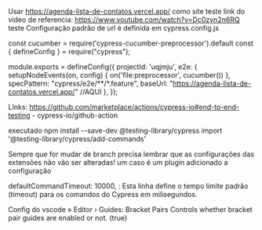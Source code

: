 Usar https://agenda-lista-de-contatos.vercel.app/ como site teste
link do video de referencia: https://www.youtube.com/watch?v=Dc0zyn2n6RQ
teste
Configuração padrão de url é definida em cypress.config.js

const cucumber = require('cypress-cucumber-preprocessor').default 
const { defineConfig } = require("cypress");

module.exports = defineConfig({
  projectId: 'uqjmju',
  e2e: {
    setupNodeEvents(on, config) {
      on('file:preprocessor', cucumber())
    },
    specPattern: "cypress/e2e/**/*.feature",
    baseUrl: "https://agenda-lista-de-contatos.vercel.app/" //AQUI
  },
});

LInks:
https://github.com/marketplace/actions/cypress-io#end-to-end-testing - cypress-io/github-action

executado
npm install --save-dev @testing-library/cypress
import '@testing-library/cypress/add-commands'

Sempre que for mudar de branch precisa lembrar que as configurações das extensões não vão ser alteradas!
um caso é um plugin adicionado a configuração

defaultCommandTimeout: 10000, : Esta linha define o tempo limite padrão (timeout) para os comandos do Cypress em milisegundos.

Config do vscode » Editor › Guides: Bracket Pairs
Controls whether bracket pair guides are enabled or not. (true)